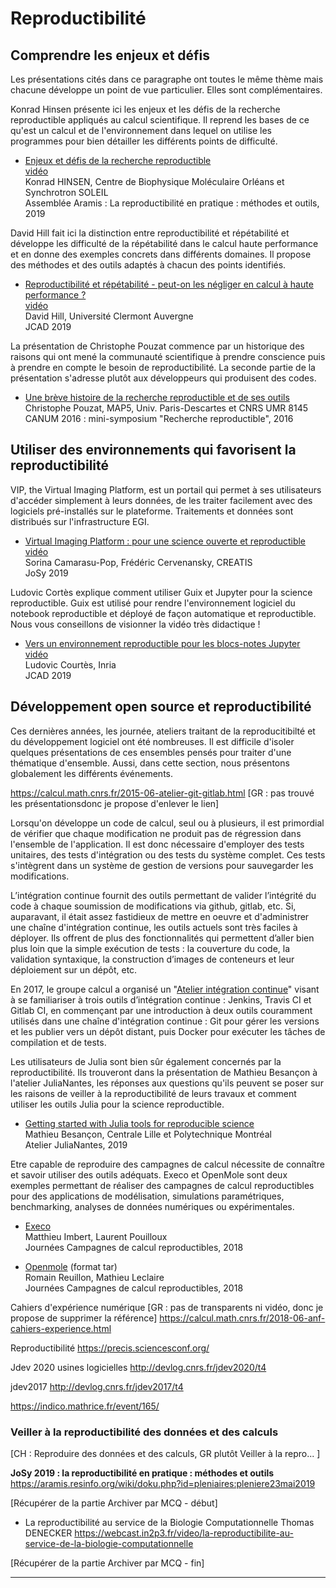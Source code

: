 # Reproductibilité

## Comprendre les enjeux et défis

Les présentations cités dans ce paragraphe ont toutes le même thème mais chacune développe un point de vue particulier. Elles sont complémentaires.

Konrad Hinsen présente ici les enjeux et les défis de la recherche reproductible appliqués au calcul scientifique. Il reprend les bases de ce qu'est un calcul et de l'environnement dans lequel on utilise les programmes pour bien détailler les différents points de difficulté.

* [Enjeux et défis de la recherche reproductible](https://indico.mathrice.fr/event/165/contribution/1/material/slides/0.pdf)  
   [vidéo](https://webcast.in2p3.fr/video/les-enjeux-et-defis-de-la-recherche-reproductible)  
Konrad HINSEN, Centre de Biophysique Moléculaire Orléans et Synchrotron SOLEIL  
Assemblée Aramis : La reproductibilité en pratique : méthodes et outils, 2019

David Hill fait ici la distinction entre reproductibilité et répétabilité et développe les difficulté de la répétabilité dans le calcul haute performance et en donne des exemples concrets dans différents domaines. Il propose des méthodes et des outils adaptés à chacun des points identifiés.

* [Reproductibilité et répétabilité - peut-on les négliger en calcul à haute performance ?](https://jcad2019.sciencesconf.org/data/2019_JCAD_Repro_Hill_vf.pdf)    
[vidéo](https://prismes.univ-toulouse.fr/player.php?code=4P8z7069&width=100%&height=100%)  
David Hill, Université Clermont Auvergne  
JCAD 2019

La présentation de Christophe Pouzat commence par un historique des raisons qui ont mené la communauté scientifique à prendre conscience puis à prendre en compte le besoin de reproductibilité. La seconde partie de la présentation s'adresse plutôt aux développeurs qui produisent des codes.

* [Une brève histoire de la recherche reproductible et de ses outils](https://calcul.math.cnrs.fr/attachments/spip/IMG/html/pouzat_20160513.html)  
Christophe Pouzat, MAP5, Univ. Paris-Descartes et CNRS UMR 8145  
CANUM 2016 : mini-symposium "Recherche reproductible", 2016

## Utiliser des environnements qui favorisent la reproductibilité

VIP, the Virtual Imaging Platform, est un portail qui permet à ses utilisateurs d'accéder simplement à leurs données, de les traiter facilement avec des logiciels pré-installés sur le plateforme. Traitements et données sont distribués sur l'infrastructure EGI. 

* [Virtual Imaging Platform : pour une science ouverte et reproductible](https://indico.mathrice.fr/event/165/contribution/8/material/slides/0.pdf)  
[vidéo](https://webcast.in2p3.fr/video/la-plateforme-web-virtual-imaging-platform-pour-une-science-ouverte-et-reproductible)  
Sorina Camarasu-Pop, Frédéric Cervenansky, CREATIS  
JoSy 2019
     
Ludovic Cortès explique comment utiliser Guix et Jupyter pour la science reproductible.  Guix est utilisé pour rendre l'environnement logiciel du notebook reproductible et déployé de façon automatique et reproductible. Nous vous conseillons de visionner la vidéo très didactique !

* [Vers un environnement reproductible pour les blocs-notes Jupyter](https://jcad2019.sciencesconf.org/data/talkLCourtes.pdf)  
[vidéo](https://prismes.univ-toulouse.fr/player.php?code=s5cfr0Ue&width=100%&height=100%)  
Ludovic Courtès, Inria  
JCAD 2019

## Développement open source et reproductibilité

Ces dernières années, les journée, ateliers traitant de la reproducitibilté et du développement logiciel ont été nombreuses. Il est difficile d'isoler quelques présentations de ces ensembles pensés pour traiter d'une thématique d'ensemble. Aussi, dans cette section, nous présentons globalement les différents événements.

https://calcul.math.cnrs.fr/2015-06-atelier-git-gitlab.html
[GR : pas trouvé les présentationsdonc je propose d'enlever le lien]

Lorsqu'on développe un code de calcul, seul ou à plusieurs, il est primordial de vérifier que chaque modification ne produit pas de régression dans l'ensemble de l'application. Il est donc nécessaire d'employer des tests unitaires, des tests d'intégration ou des tests du système complet. Ces tests s'intègrent dans un système de gestion de versions pour sauvegarder les modifications.

L’intégration continue fournit des outils permettant de valider l’intégrité du code à chaque soumission de modifications via github, gitlab, etc. Si, auparavant, il était assez fastidieux de mettre en oeuvre et d'administrer une chaîne d'intégration continue, les outils actuels sont très faciles à déployer. Ils offrent de plus des fonctionnalités qui permettent d’aller bien plus loin que la simple exécution de tests : la couverture du code, la validation syntaxique, la construction d’images de conteneurs et leur déploiement sur un dépôt, etc.

En 2017, le groupe calcul a organisé un "[Atelier intégration continue](https://calcul.math.cnrs.fr/2017-05-atelier-integration-continue.html)" visant à se familiariser à trois outils d’intégration continue : Jenkins, Travis CI et Gitlab CI, en commençant par une introduction à deux outils couramment utilisés dans une chaîne d'intégration continue : Git pour gérer les versions et les publier vers un dépôt distant, puis Docker pour exécuter les tâches de compilation et de tests.

Les utilisateurs de Julia sont bien sûr également concernés par la reproductibilité. Ils trouveront dans la présentation de Mathieu Besançon à l'atelier JuliaNantes, les réponses aux questions qu'ils peuvent se poser sur les raisons de veiller à la reproductibilité de leurs travaux et comment utiliser les outils Julia pour la science reproductible.

* [Getting started with Julia tools for reproducible science](http://matbesancon.github.io/slides/JuliaNantes/JuliaTools#/10)    
    Mathieu Besançon, Centrale Lille et Polytechnique Montréal  
    Atelier JuliaNantes, 2019

Etre capable de reproduire des campagnes de calcul nécessite de connaître et savoir utiliser des outils adéquats. Execo et OpenMole sont deux exemples permettant de réaliser des campagnes de calcul reproductibles pour des applications de modélisation, simulations paramétriques, benchmarking, analyses de données numériques ou expérimentales.

* [Execo](https://calcul.math.cnrs.fr/attachments/spip/IMG/pdf/2018-ExecoExpeNum.pdf)  
Matthieu Imbert, Laurent Pouilloux  
Journées Campagnes de calcul reproductibles, 2018

* [Openmole](https://calcul.math.cnrs.fr/attachments/spip/IMG/tar/openmole.tar) (format tar)  
Romain Reuillon, Mathieu Leclaire  
Journées Campagnes de calcul reproductibles, 2018


Cahiers d'expérience numérique [GR : pas de transparents ni vidéo, donc je propose de supprimer la référence]
https://calcul.math.cnrs.fr/2018-06-anf-cahiers-experience.html


Reproductibilité
https://precis.sciencesconf.org/


Jdev 2020 usines logicielles 
http://devlog.cnrs.fr/jdev2020/t4

jdev2017
http://devlog.cnrs.fr/jdev2017/t4

https://indico.mathrice.fr/event/165/


### Veiller à la reproductibilité des données et des calculs

[CH : Reproduire des données et des calculs, GR plutôt Veiller à la repro... ]

 **JoSy 2019 : la reproductibilité en pratique : méthodes et outils**
 https://aramis.resinfo.org/wiki/doku.php?id=pleniaires:pleniere23mai2019


[Récupérer de la partie Archiver par MCQ - début]

- La reproductibilité au service de la Biologie Computationnelle
Thomas DENECKER https://webcast.in2p3.fr/video/la-reproductibilite-au-service-de-la-biologie-computationnelle

[Récupérer de la partie Archiver  par MCQ - fin]

--------------------------
